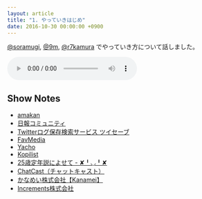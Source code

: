 ```yaml
---
layout: article
title: "1. やっていきはじめ"
date: 2016-10-30 00:00:00 +0900
---
```


[@soramugi](https://twitter.com/soramugi), [@9m](https://twitter.com/9m), [@r7kamura](https://twitter.com/r7kamura) でやっていき方について話しました。

<audio preload="auto" controls="" src="/audio/2016-10-30-yatteiki-first.mp3"></audio>

## Show Notes

- [amakan](https://amakan.net/)
- [日報コミュニティ](https://nippo.wikihub.io/)
- [Twitterログ保存検索サービス ツイセーブ](http://twisave.com/)
- [FavMedia](https://www.favmedia.me/)
- [Yacho](https://yacho.club/)
- [Kopilist](https://kopilist.com/)
- [25歳定年説によせて - ✘╹◡╹✘](http://r7kamura.hatenablog.com/entry/2014/12/21/181831)
- [ChatCast（チャットキャスト）](https://chatca.st/)
- [かなめい株式会社【Kanamei】](http://kanamei.co.jp/)
- [Increments株式会社](http://increments.co.jp/)

